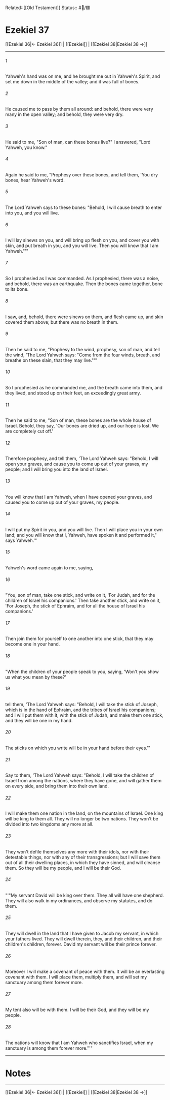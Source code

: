 Related::[[Old Testament]]
Status:: #📖/🟥
# Ezekiel 37

[[Ezekiel 36|← Ezekiel 36]] | [[Ezekiel]] | [[Ezekiel 38|Ezekiel 38 →]]
***



###### 1 
Yahweh's hand was on me, and he brought me out in Yahweh's Spirit, and set me down in the middle of the valley; and it was full of bones. 

###### 2 
He caused me to pass by them all around: and behold, there were very many in the open valley; and behold, they were very dry. 

###### 3 
He said to me, "Son of man, can these bones live?" I answered, "Lord Yahweh, you know." 

###### 4 
Again he said to me, "Prophesy over these bones, and tell them, 'You dry bones, hear Yahweh's word. 

###### 5 
The Lord Yahweh says to these bones: "Behold, I will cause breath to enter into you, and you will live. 

###### 6 
I will lay sinews on you, and will bring up flesh on you, and cover you with skin, and put breath in you, and you will live. Then you will know that I am Yahweh."'" 

###### 7 
So I prophesied as I was commanded. As I prophesied, there was a noise, and behold, there was an earthquake. Then the bones came together, bone to its bone. 

###### 8 
I saw, and, behold, there were sinews on them, and flesh came up, and skin covered them above; but there was no breath in them. 

###### 9 
Then he said to me, "Prophesy to the wind, prophesy, son of man, and tell the wind, 'The Lord Yahweh says: "Come from the four winds, breath, and breathe on these slain, that they may live."'" 

###### 10 
So I prophesied as he commanded me, and the breath came into them, and they lived, and stood up on their feet, an exceedingly great army. 

###### 11 
Then he said to me, "Son of man, these bones are the whole house of Israel. Behold, they say, 'Our bones are dried up, and our hope is lost. We are completely cut off.' 

###### 12 
Therefore prophesy, and tell them, 'The Lord Yahweh says: "Behold, I will open your graves, and cause you to come up out of your graves, my people; and I will bring you into the land of Israel. 

###### 13 
You will know that I am Yahweh, when I have opened your graves, and caused you to come up out of your graves, my people. 

###### 14 
I will put my Spirit in you, and you will live. Then I will place you in your own land; and you will know that I, Yahweh, have spoken it and performed it," says Yahweh.'" 

###### 15 
Yahweh's word came again to me, saying, 

###### 16 
"You, son of man, take one stick, and write on it, 'For Judah, and for the children of Israel his companions.' Then take another stick, and write on it, 'For Joseph, the stick of Ephraim, and for all the house of Israel his companions.' 

###### 17 
Then join them for yourself to one another into one stick, that they may become one in your hand. 

###### 18 
"When the children of your people speak to you, saying, 'Won't you show us what you mean by these?' 

###### 19 
tell them, 'The Lord Yahweh says: "Behold, I will take the stick of Joseph, which is in the hand of Ephraim, and the tribes of Israel his companions; and I will put them with it, with the stick of Judah, and make them one stick, and they will be one in my hand. 

###### 20 
The sticks on which you write will be in your hand before their eyes."' 

###### 21 
Say to them, 'The Lord Yahweh says: "Behold, I will take the children of Israel from among the nations, where they have gone, and will gather them on every side, and bring them into their own land. 

###### 22 
I will make them one nation in the land, on the mountains of Israel. One king will be king to them all. They will no longer be two nations. They won't be divided into two kingdoms any more at all. 

###### 23 
They won't defile themselves any more with their idols, nor with their detestable things, nor with any of their transgressions; but I will save them out of all their dwelling places, in which they have sinned, and will cleanse them. So they will be my people, and I will be their God. 

###### 24 
"'"My servant David will be king over them. They all will have one shepherd. They will also walk in my ordinances, and observe my statutes, and do them. 

###### 25 
They will dwell in the land that I have given to Jacob my servant, in which your fathers lived. They will dwell therein, they, and their children, and their children's children, forever. David my servant will be their prince forever. 

###### 26 
Moreover I will make a covenant of peace with them. It will be an everlasting covenant with them. I will place them, multiply them, and will set my sanctuary among them forever more. 

###### 27 
My tent also will be with them. I will be their God, and they will be my people. 

###### 28 
The nations will know that I am Yahweh who sanctifies Israel, when my sanctuary is among them forever more."'"

---
# Notes


***
[[Ezekiel 36|← Ezekiel 36]] | [[Ezekiel]] | [[Ezekiel 38|Ezekiel 38 →]]
